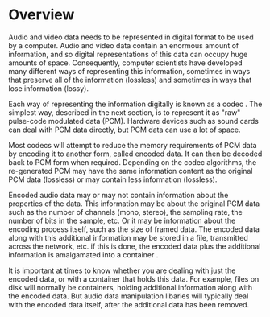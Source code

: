 #  Overview 

Audio and video data needs to be represented in digital format to be
	used by a computer. Audio and video data contain an enormous amount of
	information, and so digital representations of this data can occupy
	huge amounts of space. Consequently, computer scientists have developed
	many different ways of representing this information, sometimes in
	ways that preserve all of the information (lossless) and sometimes
	in ways that lose information (lossy).

Each way of representing the information digitally is known as a
codec
.
      The simplest way, described in the next section, is to represent it as "raw"
      pulse-code modulated data (PCM). Hardware devices such as sound cards can deal
      with PCM data directly, but PCM data can use a  lot of space.

Most codecs will attempt to reduce the memory requirements of PCM data by
encoding
it to another form, called encoded data. It can then be
decoded
back to PCM form when required. Depending on the codec
      algorithms, the re-generated PCM may have the same information content as
      the original PCM data
      (lossless) or may contain less information (lossless).

Encoded audio data may or may not contain information about the properties
      of the data. This information may be about the original PCM data such 
      as the number of channels (mono, stereo),
      the sampling rate, the number of bits in the sample, etc.
      Or it may be information about the encoding process itself, such as the
      size of framed data. The encoded data along with this additional information
      may be stored in a file, transmitted across the network, etc.
      if this is done, the encoded data plus the additional information is
      amalgamated into a
container
.

It is important at times to know whether you are dealing with just the
      encoded data, or with a container that holds this data. For example,
      files on disk will normally be containers, holding additional information
      along with the encoded data. But audio data manipulation
      libaries will typically deal with the encoded data itself, after the
      additional data has been removed.

